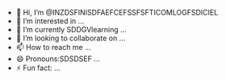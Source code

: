- 👋 Hi, I’m @INZDSFINISDFAEFCEFSSFSFTICOMLOGFSDICIEL
- 👀 I’m interested in ...
- 🌱 I’m currently SDDGVlearning ...
- 💞️ I’m looking to collaborate on ...
- 📫 How to reach me ...
- 😄 Pronouns:SDSDSEF ...
- ⚡ Fun fact: ...

<!---
INFINITICOMLOGICIEL/INFINITICOMLOGICIEL is a ✨ special ✨ repository because its `README.md` (this file) appears on your GitHub profile.
You can click the Preview link to take a look at your changes.
--->
